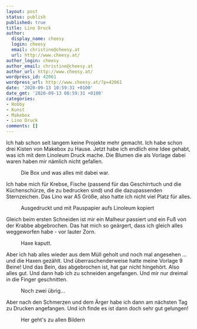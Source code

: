 ```yaml
---
layout: post
status: publish
published: true
title: Lino Druck
author:
  display_name: cheesy
  login: cheesy
  email: christine@cheesy.at
  url: http://www.cheesy.at/
author_login: cheesy
author_email: christine@cheesy.at
author_url: http://www.cheesy.at/
wordpress_id: 42061
wordpress_url: http://www.cheesy.at/?p=42061
date: '2020-09-13 10:59:31 +0100'
date_gmt: '2020-09-13 08:59:31 +0100'
categories:
- Hobby
- Kunst
- Makebox
- Lino Druck
comments: []
---
```

<!-- wp:paragraph -->
Ich hab schon seit langem keine Projekte mehr gemacht. Ich habe schon drei Kisten von Makebox zu Hause. Jetzt habe ich endlich eine Idee gehabt, was ich mit dem Linoleum Druck mache. Die Blumen die als Vorlage dabei waren haben mir nämlich nicht gefallen.
<!-- /wp:paragraph -->
<!-- wp:image {"id":42037} -->
<figure class="wp-block-image"><img src="{% link _fotos/kunstwerke/makebox/lino-druck/Lino-Druck-001.jpg %}" alt="" class="wp-image-42037"><br>
<figcaption>Die Box und was alles mit dabei war.</figcaption>
</figure>
<!-- /wp:image -->
<!-- wp:paragraph -->
Ich habe mich für Krebse, Fische (passend für das Geschirrtuch und die Küchenschürze, die zu bedrucken sind) und die dazupassenden Sternzeichen. Das Lino war A5 Größe, also hatte ich nicht viel Platz für alles.
<!-- /wp:paragraph -->
<!-- wp:image {"id":42040} -->
<figure class="wp-block-image"><img src="{% link _fotos/kunstwerke/makebox/lino-druck/Lino-Druck-004.jpg %}" alt="" class="wp-image-42040"><br>
<figcaption>Ausgedruckt und mit Pauspapier aufs Linoleum kopiert</figcaption>
</figure>
<!-- /wp:image -->
<!-- wp:paragraph -->
Gleich beim ersten Schneiden ist mir ein Malheur passiert und ein Fuß von der Krabbe abgebrochen. Das hat mich so geärgert, dass ich gleich alles weggeworfen habe - vor lauter Zorn.
<!-- /wp:paragraph -->
<!-- wp:image {"id":42042} -->
<figure class="wp-block-image"><img src="{% link _fotos/kunstwerke/makebox/lino-druck/Lino-Druck-006.jpg %}" alt="" class="wp-image-42042"><br>
<figcaption>Haxe kaputt.</figcaption>
</figure>
<!-- /wp:image -->
<!-- wp:paragraph -->
Aber ich hab alles wieder aus dem Müll geholt und noch mal angesehen ... und die Haxen gezählt. Und überraschenderweise hatte meine Vorlage 9 Beine! Und das Bein, das abgebrochen ist, hat gar nicht hingehört. Also alles gut. Und dann hab ich zu schneiden angefangen. Und mir nur dreimal in die Finger geschnitten.
<!-- /wp:paragraph -->
<!-- wp:image {"id":42046} -->
<figure class="wp-block-image"><img src="{% link _fotos/kunstwerke/makebox/lino-druck/Lino-Druck-010.jpg %}" alt="" class="wp-image-42046"><br>
<figcaption>Noch zwei übrig...<br></figcaption>
</figure>
<!-- /wp:image -->
<!-- wp:paragraph -->
Aber nach den Schmerzen und dem Ärger habe ich dann am nächsten Tag zu Drucken angefangen. Und ich finde es ist dann doch sehr gut gelungen!
<!-- /wp:paragraph -->
<!-- wp:image {"id":42051,"linkDestination":"custom"} -->
<figure class="wp-block-image"><a href="http://www.cheesy.at/fotos/kunstwerke/makebox/lino-druck/"><img src="{% link _fotos/kunstwerke/makebox/lino-druck/Lino-Druck-015.jpg %}" alt="" class="wp-image-42051"></a><br>
<figcaption>Her geht's zu allen Bildern</figcaption>
</figure>
<!-- /wp:image -->
